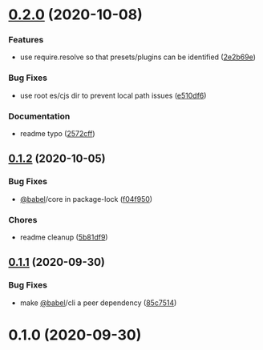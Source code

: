 <a name="0.2.0"></a>
# [0.2.0](https://github.com/videojs/babel-config/compare/v0.1.2...v0.2.0) (2020-10-08)

### Features

* use require.resolve so that presets/plugins can be identified ([2e2b69e](https://github.com/videojs/babel-config/commit/2e2b69e))

### Bug Fixes

* use root es/cjs dir to prevent local path issues ([e510df6](https://github.com/videojs/babel-config/commit/e510df6))

### Documentation

* readme typo ([2572cff](https://github.com/videojs/babel-config/commit/2572cff))

<a name="0.1.2"></a>
## [0.1.2](https://github.com/videojs/babel-config/compare/v0.1.1...v0.1.2) (2020-10-05)

### Bug Fixes

* [@babel](https://github.com/babel)/core in package-lock ([f04f950](https://github.com/videojs/babel-config/commit/f04f950))

### Chores

* readme cleanup ([5b81df9](https://github.com/videojs/babel-config/commit/5b81df9))

<a name="0.1.1"></a>
## [0.1.1](https://github.com/videojs/babel-config/compare/v0.1.0...v0.1.1) (2020-09-30)

### Bug Fixes

* make [@babel](https://github.com/babel)/cli a peer dependency ([85c7514](https://github.com/videojs/babel-config/commit/85c7514))

<a name="0.1.0"></a>
# 0.1.0 (2020-09-30)

